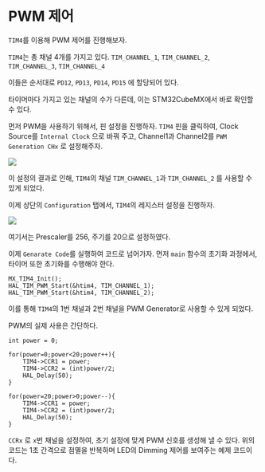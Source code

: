 # PWM 제어

`TIM4`를 이용해 PWM 제어를 진행해보자.

`TIM4`는 총 채널 4개를 가지고 있다.
`TIM_CHANNEL_1`, `TIM_CHANNEL_2`, `TIM_CHANNEL_3`, `TIM_CHANNEL_4`

이들은 순서대로 `PD12`, `PD13`, `PD14`, `PD15` 에 할당되어 있다.

타이머마다 가지고 있는 채널의 수가 다른데, 이는 STM32CubeMX에서 바로 확인할 수 있다.

먼저 PWM을 사용하기 위해서, 핀 설정을 진행하자. `TIM4` 핀을 클릭하여, Clock Source를 `Internal Clock` 으로 바꿔 주고, Channel1과 Channel2를 `PWM Generation CHx` 로 설정해주자.

![](image/PWM1.PNG)

이 설정의 결과로 인해, `TIM4`의 채널 `TIM_CHANNEL_1`과 `TIM_CHANNEL_2` 를 사용할 수 있게 되었다.

이제 상단의 `Configuration` 탭에서, `TIM4`의 레지스터 설정을 진행하자.

![](image/PWM2.PNG)

여기서는 Prescaler를 256, 주기를 20으로 설정하였다.

이제 `Genarate Code`를 실행하여 코드로 넘어가자. 먼저 `main` 함수의 초기화 과정에서, 타이머 또한 초기화를 수행해야 한다.
```
MX_TIM4_Init();
HAL_TIM_PWM_Start(&htim4, TIM_CHANNEL_1);
HAL_TIM_PWM_Start(&htim4, TIM_CHANNEL_2);
```
이를 통해 `TIM4`의 1번 채널과 2번 채널을 PWM Generator로 사용할 수 있게 되었다.

PWM의 실제 사용은 간단하다.

```
int power = 0;

for(power=0;power<20;power++){
    TIM4->CCR1 = power;
    TIM4->CCR2 = (int)power/2;
    HAL_Delay(50);
}

for(power=20;power>0;power--){
    TIM4->CCR1 = power;
    TIM4->CCR2 = (int)power/2;
    HAL_Delay(50);
}
```

`CCRx` 로 `x`번 채널을 설정하여, 초기 설정에 맞게 PWM 신호를 생성해 낼 수 있다. 위의 코드는 1초 간격으로 점멸을 반복하며 LED의 Dimming 제어를 보여주는 예제 코드이다.
